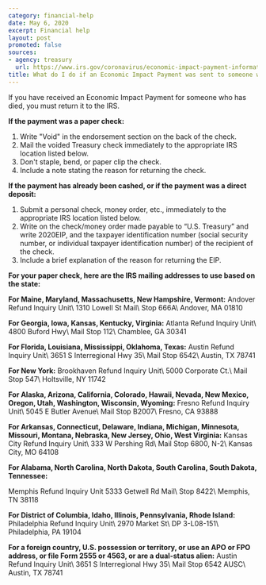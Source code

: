 ```yaml
---
category: financial-help
date: May 6, 2020
excerpt: Financial help
layout: post
promoted: false
sources:
- agency: treasury
  url: https://www.irs.gov/coronavirus/economic-impact-payment-information-center
title: What do I do if an Economic Impact Payment was sent to someone who has died?
---
```


If you have received an Economic Impact Payment for someone who has died, you must return it to the IRS.

**If the payment was a paper check:**
1. Write "Void" in the endorsement section on the back of the check.
1. Mail the voided Treasury check immediately to the appropriate IRS location listed below.
1. Don't staple, bend, or paper clip the check.
1. Include a note stating the reason for returning the check.

**If the payment has already been cashed, or if the payment was a direct deposit:**
1. Submit a personal check, money order, etc., immediately to the appropriate IRS location listed below.
1. Write on the check/money order made payable to “U.S. Treasury” and write 2020EIP, and the taxpayer identification number (social security number, or individual taxpayer identification number) of the recipient of the check.
1. Include a brief explanation of the reason for returning the EIP.

**For your paper check, here are the IRS mailing addresses to use based on the state:**

**For Maine, Maryland, Massachusetts, New Hampshire, Vermont:**
Andover Refund Inquiry Unit\\
1310 Lowell St Mail\\
Stop 666A\\
Andover, MA 01810

**For Georgia, Iowa, Kansas, Kentucky, Virginia:**
Atlanta Refund Inquiry Unit\\
4800 Buford Hwy\\
Mail Stop 112\\
Chamblee, GA 30341

**For Florida, Louisiana, Mississippi, Oklahoma, Texas:**
Austin Refund Inquiry Unit\\
3651 S Interregional Hwy 35\\
Mail Stop 6542\\
Austin, TX 78741

**For New York:**
Brookhaven Refund Inquiry Unit\\
5000 Corporate Ct.\\
Mail Stop 547\\
Holtsville, NY 11742

**For Alaska, Arizona, California, Colorado, Hawaii, Nevada, New Mexico, Oregon, Utah, Washington, Wisconsin, Wyoming:**
Fresno Refund Inquiry Unit\\
5045 E Butler Avenue\\
Mail Stop B2007\\
Fresno, CA 93888

**For Arkansas, Connecticut, Delaware, Indiana, Michigan, Minnesota, Missouri, Montana, Nebraska, New Jersey, Ohio, West Virginia:**
Kansas City Refund Inquiry Unit\\
333 W Pershing Rd\\
Mail Stop 6800, N-2\\
Kansas City, MO 64108

**For Alabama, North Carolina, North Dakota, South Carolina, South Dakota, Tennessee:**

Memphis Refund Inquiry Unit
5333 Getwell Rd Mail\\
Stop 8422\\
Memphis, TN 38118

**For District of Columbia, Idaho, Illinois, Pennsylvania, Rhode Island:**
Philadelphia Refund Inquiry Unit\\
2970 Market St\\
DP 3-L08-151\\
Philadelphia, PA 19104

**For a foreign country, U.S. possession or territory, or use an APO or FPO address, or file Form 2555 or 4563, or are a dual-status alien:**
Austin Refund Inquiry Unit\\
3651 S Interregional Hwy 35\\
Mail Stop 6542 AUSC\\
Austin, TX 78741